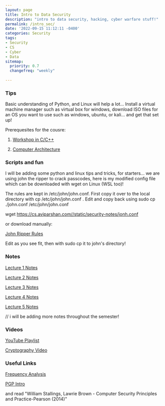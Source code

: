 ```yaml
---
layout: page
title: Intro to Data Security
description: "intro to data security, hacking, cyber warfare stuff!"
permalink: /intro_sec/
date: '2022-09-15 11:12:11 -0400'
categories: Security
tags:
- Security
- CS
- Cyber
- Data
sitemap:
  priority: 0.7
  changefreq: "weekly"
  
---
```


### Tips

Basic understanding of Python, and Linux will help a lot...
Install a virtual machine manager such as virtual box for windows, download ISO files for an OS you want to use such as windows, ubuntu, or kali... and get that set up! 

Prerequesites for the cousre: 

1. [Workshop in C/C++](https://cs.aviparshan.com/cpp_workshop/)

2. [Computer Architecture](https://cs.aviparshan.com/mips/)

### Scripts and fun

I will be adding some python and linux tips and tricks, for starters... we are using john the ripper to crack passcodes, here is my modified config file which can be downloaded with wget on Linux (WSL too)!

The rules are kept in /etc/john/john.conf. First copy it over to the local directory with cp /etc/john/john.conf .
Edit and copy back using sudo cp ./john.conf /etc/john/john.conf

wget https://cs.aviparshan.com//static/security-notes/jonh.conf

or download manually: 

[John Ripper Rules](/static/security-notes/jonh.conf)


Edit as you see fit, then with sudo cp it to john's directory!
### Notes 

[Lecture 1 Notes](/static/security-notes/Lesson1_Data.pdf)

[Lecture 2 Notes](/static/security-notes/Lesson2_Data.pdf)

[Lecture 3 Notes](/static/security-notes/Lesson3_Data.pdf)

[Lecture 4 Notes](/static/security-notes/Lesson4_Data.pdf)

[Lecture 5 Notes](/static/security-notes/Lesson5_Data.pdf)

// i will be adding more notes throughout the semester!

### Videos

[YouTube Playlist](https://www.youtube.com/playlist?list=PL9DdgseuDZgIRJSfMHG0GOHC4iM70pTQ1)


[Cryptography Video](https://www.youtube.com/watch?v=rfqOBzh-6j4)

### Useful Links

[Frequency Analysis](https://inventwithpython.com/hacking/chapter20.html)


[PGP Intro](https://users.ece.cmu.edu/~adrian/630-f04/PGP-intro.html)


and read "William Stallings, Lawrie Brown - Computer Security  Principles and Practice-Pearson (2014)"